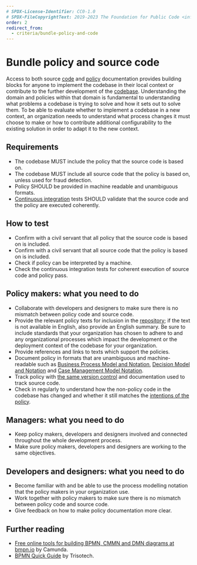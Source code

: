 ```yaml
---
# SPDX-License-Identifier: CC0-1.0
# SPDX-FileCopyrightText: 2019-2023 The Foundation for Public Code <info@publiccode.net>, https://standard.publiccode.net/AUTHORS
order: 2
redirect_from: 
  - criteria/bundle-policy-and-code
---
```

# Bundle policy and source code

Access to both source [code](../glossary.md#code) and [policy](../glossary.md#policy) documentation provides building blocks for anyone to implement the codebase in their local context or contribute to the further development of the [codebase](../glossary.md#codebase).
Understanding the domain and policies within that domain is fundamental to understanding what problems a codebase is trying to solve and how it sets out to solve them.
To be able to evaluate whether to implement a codebase in a new context, an organization needs to understand what process changes it must choose to make or how to contribute additional configurability to the existing solution in order to adapt it to the new context.

## Requirements

* The codebase MUST include the policy that the source code is based on.
* The codebase MUST include all source code that the policy is based on, unless used for fraud detection.
* Policy SHOULD be provided in machine readable and unambiguous formats.
* [Continuous integration](../glossary.md#continuous-integration) tests SHOULD validate that the source code and the policy are executed coherently.

## How to test

* Confirm with a civil servant that all policy that the source code is based on is included.
* Confirm with a civil servant that all source code that the policy is based on is included.
* Check if policy can be interpreted by a machine.
* Check the continuous integration tests for coherent execution of source code and policy pass.

## Policy makers: what you need to do

* Collaborate with developers and designers to make sure there is no mismatch between policy code and source code.
* Provide the relevant policy texts for inclusion in the [repository](../glossary.md#repository); if the text is not available in English, also provide an English summary. Be sure to include standards that your organization has chosen to adhere to and any organizational processes which impact the development or the deployment context of the codebase for your organization.
* Provide references and links to texts which support the policies.
* Document policy in formats that are unambiguous and machine-readable such as [Business Process Model and Notation](https://en.wikipedia.org/wiki/Business_Process_Model_and_Notation), [Decision Model and Notation](https://en.wikipedia.org/wiki/Decision_Model_and_Notation) and [Case Management Model Notation](https://en.wikipedia.org/wiki/CMMN).
* Track policy with [the same version control](maintain-version-control.md) and documentation used to track source code.
* Check in regularly to understand how the non-policy code in the codebase has changed and whether it still matches the [intentions of the policy](document-codebase-objectives.md).

## Managers: what you need to do

* Keep policy makers, developers and designers involved and connected throughout the whole development process.
* Make sure policy makers, developers and designers are working to the same objectives.

## Developers and designers: what you need to do

* Become familiar with and be able to use the process modelling notation that the policy makers in your organization use.
* Work together with policy makers to make sure there is no mismatch between policy code and source code.
* Give feedback on how to make policy documentation more clear.

## Further reading

* [Free online tools for building BPMN, CMMN and DMN diagrams at bmpn.io](https://bpmn.io/) by Camunda.
* [BPMN Quick Guide](https://www.bpmnquickguide.com/view-bpmn-quick-guide/) by Trisotech.
